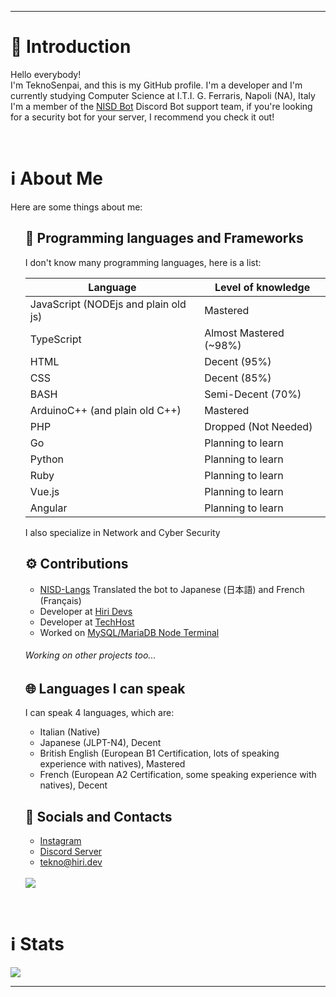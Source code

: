 ***
<h1>🎤 Introduction</h1>
<p>
   Hello everybody!
   <br>
   I'm TeknoSenpai, and this is my GitHub profile. I'm a developer and I'm currently studying Computer Science at I.T.I. G. Ferraris, Napoli (NA), Italy
   <br>
   I'm a member of the <a href="https://nisdbot.xyz" target="_blank">NISD Bot</a> Discord Bot support team, if you're looking for a security bot for your server, I recommend you check it out!
</p>
<br>
<h1>ℹ️ About Me</h1>
<p>Here are some things about me:</p>
<ul>
   <h2>🔧 Programming languages and Frameworks</h2>
   <p>I don't know many programming languages, here is a list:</p>

   | Language                            | Level of knowledge |
   |-------------------------------------|--------------------|
   | JavaScript (NODEjs and plain old js)| Mastered |
   | TypeScript                          | Almost Mastered (~98%) 
   | HTML                                | Decent (95%) |
   | CSS                                 | Decent (85%) |
   | BASH                                | Semi-Decent (70%) 
   | ArduinoC++ (and plain old C++)      | Mastered |
   | PHP                                 | Dropped (Not Needed) 
   | Go                                  | Planning to learn |
   | Python                              | Planning to learn |
   | Ruby                                | Planning to learn |
   | Vue.js                              | Planning to learn |
   | Angular                             | Planning to learn |
   
   <p>I also specialize in Network and Cyber Security</p>
   
   <h2>⚙️ Contributions</h2>
   <ul>
      <li>
         <a href="https://github.com/Polliog/NISD-Langs" target="_blank">NISD-Langs</a> Translated the bot to Japanese (日本語) and French (Français)
      </li>
      <li>
         Developer at <a href="https://hiri.dev" target="_blank">Hiri Devs</a>
      </li>
      <li>
         Developer at <a href="https://techhost.live" target="_blank">TechHost</a>
      </li>
      <li>
         Worked on <a href="https://github.com/TeknoSenpai/MySQL-MariaDB-Node-Terminal">MySQL/MariaDB Node Terminal</a>
      </li>
   </ul>
   <h6>Working on other projects too...</h6>

   <h2>🌐 Languages I can speak</h2>
   <p>
      I can speak 4 languages, which are:
   <ul>
      <li>
         Italian (Native)
      </li>
      <li>
         Japanese (JLPT-N4), Decent
      </li>
      <li>
         British English (European B1 Certification, lots of speaking experience with natives), Mastered
      </li>
      <li>
         French (European A2 Certification, some speaking experience with natives), Decent
      </li>
   </ul>
   </p>
   <h2>📱 Socials and Contacts</h2>
   <p>
   <ul>
      <li>
         <a href="https://instagram.com/teknosenpai" target="_blank">Instagram</a>
      </li>
      <li>
         <a href="https://discord.teknocraft.it" target="_blank">Discord Server</a>
      </li>
      <li>
         <a href="mailto:tekno@hiri.dev" target="_blank">tekno@hiri.dev</a>
      </li>
   </ul>
   <br>
   <img src="https://lanyard.cnrad.dev/api/836663939609657385">
   </p>
</ul>
<br>
<h1>ℹ️ Stats</h1>
<div>
   <a href="https://github.com/anuraghazra/github-readme-stats">
      <img align="center" src="https://github-readme-stats.vercel.app/api?username=teknosenpai&show_icons=true&theme=tokyonight&count_private=true" />
   </a>
</div>

***

